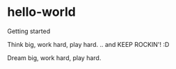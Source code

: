 # hello-world
Getting started

Think big, work hard, play hard.
.. and KEEP ROCKIN'! :D

Dream big, work hard, play hard.

